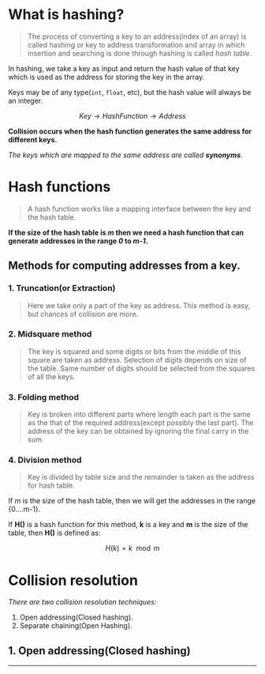 # What is hashing?

> The process of converting a key to an address(index of an array) is called hashing or key to address transformation and array in which insertion and searching is done through hashing is called _hash table_.

In hashing, we take a key as input and return the hash value of that key which is used as the address for storing the key in the array.

Keys may be of any type(`int`, `float`, etc), but the hash value will always be an integer.

$$Key \rightarrow HashFunction \rightarrow Address$$

**Collision occurs when the hash function generates the same address for different keys.**

_The keys which are mapped to the same address are called **synonyms**._

# Hash functions

> A hash function works like a mapping interface between the key and the hash table. 

**If the size of the hash table is _m_ then we need a hash function that can generate addresses in the range _0_ to _m-1_.**

## Methods for computing addresses from a key.

### 1. Truncation(or Extraction)
 > Here we take only a part of the key as address.
 > This method is easy, but chances of collision are more.

### 2. Midsquare method
> The key is squared and some digits or bits from the middle of this square are taken as address.
> Selection of digits depends on size of the table.
> Same number of digits should be selected from the squares of all the keys.

### 3. Folding method
> Key is broken into different parts where length each part is the same as the that of the required address(except possibly the last part).
> The address of the key can be obtained by ignoring the final carry in the sum.

### 4. Division method
> Key is divided by table size and the remainder is taken as the address for hash table.

If _m_ is the size of the hash table, then we will get the addresses in the range {0....m-1}.

If **H()** is a hash function for this method, **k** is a key and **m** is the size of the table, then **H()** is defined as:

$$H(k)=k\mod m$$

# Collision resolution

_There are two collision resolution techniques:_
1. Open addressing(Closed hashing).
2. Separate chaining(Open Hashing).

## 1. Open addressing(Closed hashing)


---

